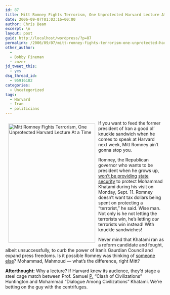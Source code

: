 ```yaml
---
id: 87
title: Mitt Romney Fights Terrorism, One Unprotected Harvard Lecture At a Time
date: 2006-09-07T01:03:16+00:00
author: Chris Beam
excerpt: \n
layout: post
guid: http://localhost/wordpress/?p=87
permalink: /2006/09/07/mitt-romney-fights-terrorism-one-unprotected-harvard-lecture-at-a-time/
other_author:
  - 
  - Bobby Fineman
  - zozer
jd_tweet_this:
  - yes
dsq_thread_id:
  - 95916182
categories:
  - Uncategorized
tags:
  - Harvard
  - Iran
  - politicians
---
```

<img height="377" hspace="10" src="http://www.ivygateblog.com/wp-content/uploads/2006/09/khatami.jpg" width="274" align="left" vspace="10" border="0" alt="Mitt Romney Fights Terrorism, One Unprotected Harvard Lecture At a Time" />If you want to feed the former president of Iran a good ol&#8217; knuckle sandwich when he comes to speak at Harvard next week, Mitt Romney ain&#8217;t gonna stop you.

Romney, the Republican governor who wants to be president when he grows up, [won&#8217;t be providing](http://www.boston.com/news/education/higher/articles/2006/09/06/romney_bars_state_security_for_iranians_harvard_visit/) [state security](http://www.boston.com/news/education/higher/articles/2006/09/06/romney_bars_state_security_for_iranians_harvard_visit/) to protect Mohammad Khatami during his visit on Monday, Sept. 11. Romney doesn&#8217;t want tax dollars being spent on protecting a &#8220;terrorist,&#8221; he said. Wise man. Not only is he not letting the terrorists win, he&#8217;s letting _our_ terrorists win instead! With knuckle sandwiches!

Never mind that Khatami ran as a reform candidate and fought, albeit unsuccessfully, to curb the power of Iran&#8217;s Gaurdian Council and expand press freedoms. Is it possible Romney was thinking of [someone else](http://home.gwi.net/~jscarp/images/ahmadinejad_79.JPG)? Mohammad, Mahmoud &#8212; what&#8217;s the difference, right Mitt?

**Afterthought:** Why a lecture? If Harvard knew its audience, they&#8217;d stage a steel cage match between Prof. Samuel [P.](http://www.ivygateblog.com/wp-content/uploads/2006/09/100huntington.jpg) &#8220;Clash of Civilizations&#8221; Huntington&nbsp;and Mohammad &#8220;Dialogue Among Civilizations&#8221; Khatami. We&#8217;re betting on the guy with the centrifuges.
